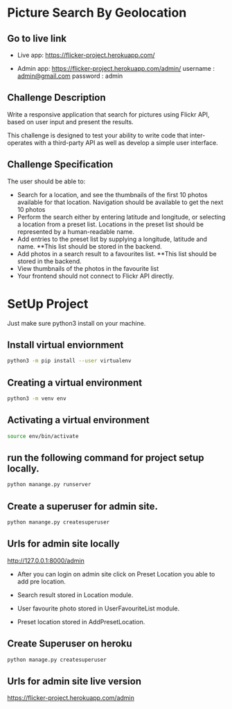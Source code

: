 # Picture Search By Geolocation


## Go to live link

- Live app: https://flicker-project.herokuapp.com/

- Admin app: https://flicker-project.herokuapp.com/admin/
  username : admin@gmail.com
  password : admin


## Challenge Description 
Write a responsive application that search for pictures using Flickr API, based on user input and present the results.

This challenge is designed to test your ability to write code that inter-operates with a third-party API as well as develop a simple user interface.

## Challenge Specification
The user should be able to:
- Search for a location, and see the thumbnails of the first 10 photos available for that location. Navigation should be available to get the next 10 photos
- Perform the search either by entering latitude and longitude, or selecting a location from a preset list. Locations in the preset list should be represented by a human-readable name.
- Add entries to the preset list by supplying a longitude, latitude and name. **This list should be stored in the backend.
- Add photos in a search result to a favourites list. **This list should be stored in the backend.
- View thumbnails of the photos in the favourite list
- Your frontend should not connect to Flickr API directly.

# SetUp Project

Just make sure python3 install on your machine.

## Install virtual enviornment 

```sh 
python3 -m pip install --user virtualenv
```

## Creating a virtual environment

```sh 
python3 -m venv env
```

## Activating a virtual environment
```sh 
source env/bin/activate
```

## run the following command for project setup locally.

```sh 
python manange.py runserver
```


## Create a superuser for admin site.

```sh 
python manange.py createsuperuser
```

## Urls for admin site locally

http://127.0.0.1:8000/admin

- After you can login on admin site click on Preset Location you able to add pre location. 

- Search result stored in Location module.

- User favourite photo stored in UserFavouriteList module.

- Preset location stored in AddPresetLocation.


## Create Superuser on heroku

```sh 
python manage.py createsuperuser
```
## Urls for admin site live version

https://flicker-project.herokuapp.com/admin




